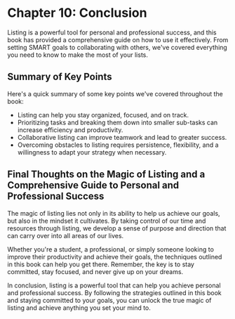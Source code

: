 Chapter 10: Conclusion
======================

Listing is a powerful tool for personal and professional success, and this book has provided a comprehensive guide on how to use it effectively. From setting SMART goals to collaborating with others, we've covered everything you need to know to make the most of your lists.

Summary of Key Points
---------------------

Here's a quick summary of some key points we've covered throughout the book:

* Listing can help you stay organized, focused, and on track.
* Prioritizing tasks and breaking them down into smaller sub-tasks can increase efficiency and productivity.
* Collaborative listing can improve teamwork and lead to greater success.
* Overcoming obstacles to listing requires persistence, flexibility, and a willingness to adapt your strategy when necessary.

Final Thoughts on the Magic of Listing and a Comprehensive Guide to Personal and Professional Success
-----------------------------------------------------------------------------------------------------

The magic of listing lies not only in its ability to help us achieve our goals, but also in the mindset it cultivates. By taking control of our time and resources through listing, we develop a sense of purpose and direction that can carry over into all areas of our lives.

Whether you're a student, a professional, or simply someone looking to improve their productivity and achieve their goals, the techniques outlined in this book can help you get there. Remember, the key is to stay committed, stay focused, and never give up on your dreams.

In conclusion, listing is a powerful tool that can help you achieve personal and professional success. By following the strategies outlined in this book and staying committed to your goals, you can unlock the true magic of listing and achieve anything you set your mind to.

